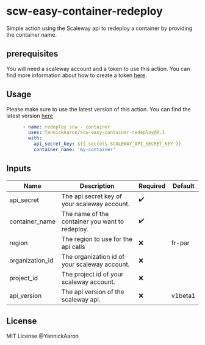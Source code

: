 # scw-easy-container-redeploy
Simple action using the Scaleway api to redeploy a container by providing the container name.

## prerequisites
You will need a scaleway account and a token to use this action. You can find more information about how to create a token [here](https://www.scaleway.com/en/docs/generate-api-token/).

## Usage
Please make sure to use the latest version of this action. You can find the latest version [here](https://github.com/marketplace/actions/scw-easy-container-redployment)

```yml
      - name: redeploy scw - container
        uses: YannickAaron/scw-easy-container-redeploy@0.1
        with:
          api_secret_key: ${{ secrets.SCALEWAY_API_SECRET_KEY }}
          container_name: 'my-container'
```

## Inputs
| Name | Description | Required | Default |
| --- | --- | --- | --- |
| api_secret | The api secret key of your scaleway account. | ✔️ | |
| container_name | The name of the container you want to redeploy. | ✔️ | |
| region | The region to use for the api calls | ❌ | fr-par |
| organization_id | The organization id of your scaleway account. | ❌ | |
| project_id | The project id of your scaleway account. | ❌ | |
| api_version | The api version of the scaleway api. | ❌ | v1beta1 |

## License
MIT License
@YannickAaron

